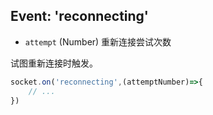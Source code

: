 ## Event: 'reconnecting'

- `attempt` (Number) 重新连接尝试次数

试图重新连接时触发。

```js
socket.on('reconnecting',(attemptNumber)=>{
    // ...
})

```